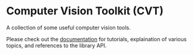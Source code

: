 # Computer Vision Toolkit (CVT)
A collection of some useful computer vision tools.

Please check out the [documentation](https://nburgdorfer.github.io/vision_toolkit) for tutorials, explaination of various topics, and references to the library API.

